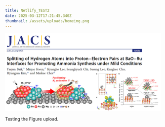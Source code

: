 ```yaml
---
title: Netlify_TEST2
date: 2025-03-12T17:21:45.340Z
thumbnail: /assets/uploads/homeimg.png
---
```

![Hello world](/assets/uploads/r1_full.png "Title for this Figure")

T﻿esting the Figure upload.